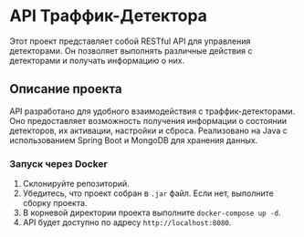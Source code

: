 # API Траффик-Детектора

Этот проект представляет собой RESTful API для управления детекторами. Он позволяет выполнять различные действия с детекторами и получать информацию о них.

## Описание проекта

API разработано для удобного взаимодействия с траффик-детекторами. Оно предоставляет возможность получения информации о состоянии детекторов, их активации, настройки и сброса. Реализовано на Java с использованием Spring Boot и MongoDB для хранения данных.

### Запуск через Docker

1. Склонируйте репозиторий.
2. Убедитесь, что проект собран в `.jar` файл. Если нет, выполните сборку проекта.
3. В корневой директории проекта выполните `docker-compose up -d`.
4. API будет доступно по адресу `http://localhost:8080`.
